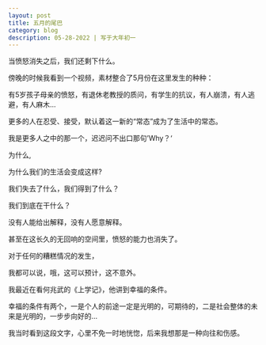 ```yaml
---
layout: post
title: 五月的尾巴   
category: blog
description: 05-28-2022 | 写于大年初一
---
```


当愤怒消失之后，我们还剩下什么。

傍晚的时候我看到一个视频，素材整合了5月份在这里发生的种种：

有5岁孩子母亲的愤怒，有退休老教授的质问，有学生的抗议，有人崩溃，有人逃避，有人麻木...

更多的人在忍受、接受，默认着这一新的“常态”成为了生活中的常态。

我是更多人之中的那一个，迟迟问不出口那句’Why？‘

为什么,

为什么我们的生活会变成这样?

我们失去了什么，我们得到了什么？

我们到底在干什么？

没有人能给出解释，没有人愿意解释。

甚至在这长久的无回响的空间里，愤怒的能力也消失了。

对于任何的糟糕情况的发生，

我都可以说，哦，这可以预计，这不意外。

我最近在看何兆武的《上学记》，他讲到幸福的条件。

幸福的条件有两个，一是个人的前途一定是光明的，可期待的，二是社会整体的未来是光明的，一步步向好的...

我当时看到这段文字，心里不免一时地恍惚，后来我想那是一种向往和伤感。

